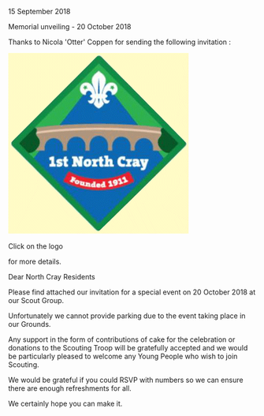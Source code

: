 15 September 2018

Memorial unveiling - 20 October 2018

Thanks to Nicola 'Otter' Coppen for sending the following invitation :

[](http://www.northcrayresidents.org.uk/posters/poster202.pdf)

![Image](images/nm0569_1.gif)

Click on the logo

for more details.

Dear North Cray Residents

Please find attached our invitation for a special event on 20 October 2018 at our Scout Group.

Unfortunately we cannot provide parking due to the event taking place in our Grounds.

Any support in the form of contributions of cake for the celebration or donations to the Scouting Troop will be gratefully accepted and we would be particularly pleased to welcome any Young People who wish to join Scouting.

We would be grateful if you could RSVP with numbers so we can ensure there are enough refreshments for all.

We certainly hope you can make it.
